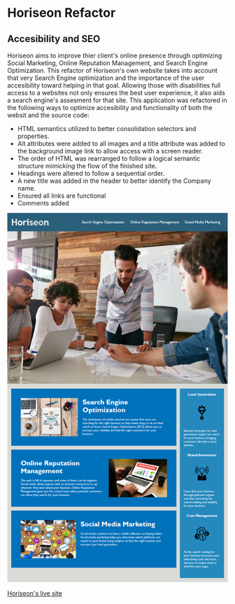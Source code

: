 # Horiseon Refactor

## Accesibility and SEO

Horiseon aims to improve thier client's online presence through optimizing Social Marketing, Online Reputation Management, and Search Engine Optimization.  This refactor of Horiseon's own website takes into account that very Search Engine optimization and the importance of the user accesibility toward helping in that goal.  Allowing those with disabilities full access to a websites not only ensures the best user experience, it also aids a search engine's assesment for that site.  This application was refactored in the following ways to optimize accesibility and functionality of both the websit and the source code:

* HTML semantics utilized to better consolidation selectors and properties.
* Alt attributes were added to all images and a title attribute was added to the background image link to allow access with a screen reader.
* The order of HTML was rearranged to follow a logical semantic structure mimicking the flow of the finished site. 
* Headings were altered to follow a sequential order.
* A new title was added in the header to better identify the Company name.
* Ensured all links are functional
* Comments added 


![Screenshot](finished-site.png)

[Horiseon's live site](https://kellyjohnson364.github.io/horiseon-refactor/)